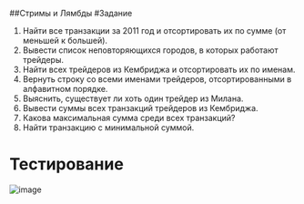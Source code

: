 ##Стримы и Лямбды
#Задание
1. Найти все транзакции за 2011 год и отсортировать их по сумме (от меньшей
к большей).
2. Вывести список неповторяющихся городов, в которых работают трейдеры.
3. Найти всех трейдеров из Кембриджа и отсортировать их по именам.
4. Вернуть строку со всеми именами трейдеров, отсортированными в алфавитном
порядке.
5. Выяснить, существует ли хоть один трейдер из Милана.
6. Вывести суммы всех транзакций трейдеров из Кембриджа.
7. Какова максимальная сумма среди всех транзакций?
8. Найти транзакцию с минимальной суммой.
# Тестирование
![image](https://github.com/user-attachments/assets/54c0c2fb-8280-4cd5-a092-9d85db6dfb2f)
